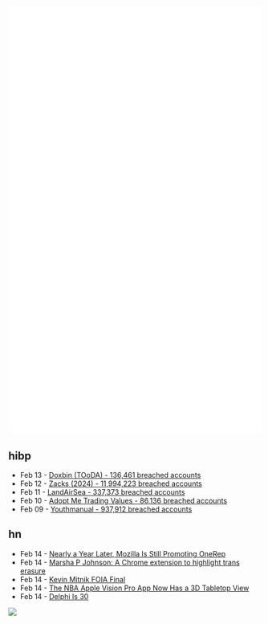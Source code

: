 ![Metrics](https://raw.githubusercontent.com/phixion/phixion/master/metrics.svg)

## hibp

<!--
for https://github.com/phixion/phixion/blob/main/.github/workflows/feeds.yml
-->
<!--START_SECTION:haveibeenpwnd-->
- Feb 13 - [Doxbin (TOoDA) - 136,461 breached accounts](https://haveibeenpwned.com/PwnedWebsites#DoxbinTOoDA)
- Feb 12 - [Zacks (2024) - 11,994,223 breached accounts](https://haveibeenpwned.com/PwnedWebsites#Zacks2024)
- Feb 11 - [LandAirSea - 337,373 breached accounts](https://haveibeenpwned.com/PwnedWebsites#LandAirSea)
- Feb 10 - [Adopt Me Trading Values - 86,136 breached accounts](https://haveibeenpwned.com/PwnedWebsites#AdoptMeTradingValues)
- Feb 09 - [Youthmanual - 937,912 breached accounts](https://haveibeenpwned.com/PwnedWebsites#Youthmanual)
<!--END_SECTION:haveibeenpwnd-->

## hn

<!--
for https://github.com/phixion/phixion/blob/main/.github/workflows/feeds.yml
-->
<!--START_SECTION:hn-->
- Feb 14 - [Nearly a Year Later, Mozilla Is Still Promoting OneRep](https://krebsonsecurity.com/2025/02/nearly-a-year-later-mozilla-is-still-promoting-onerep/)
- Feb 14 - [Marsha P Johnson: A Chrome extension to highlight trans erasure](https://github.com/HamptonMakes/marsha-p-johnson)
- Feb 14 - [Kevin Mitnik FOIA Final](https://vault.fbi.gov/kevin-mitnick/kevin-mitnick-part-01-final/view)
- Feb 14 - [The NBA Apple Vision Pro App Now Has a 3D Tabletop View](https://www.uploadvr.com/nba-apple-vision-pro-app-tabletop-view/)
- Feb 14 - [Delphi Is 30](https://blog.marcocantu.com/blog/2025-february-delphi-is-30.html)
<!--END_SECTION:hn-->

<!--
for https://yhype.me
-->
![](https://hit.yhype.me/github/profile?user_id=13013670)
